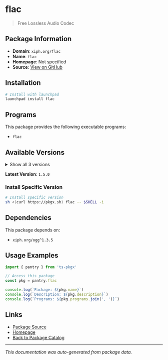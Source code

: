 # flac

> Free Lossless Audio Codec

## Package Information

- **Domain**: `xiph.org/flac`
- **Name**: `flac`
- **Homepage**: Not specified
- **Source**: [View on GitHub](https://github.com/pkgxdev/pantry/tree/main/projects/xiph.org/flac/package.yml)

## Installation

```bash
# Install with launchpad
launchpad install flac
```

## Programs

This package provides the following executable programs:

- `flac`

## Available Versions

<details>
<summary>Show all 3 versions</summary>

- `1.5.0`, `1.4.3`, `1.4.2`

</details>

**Latest Version**: `1.5.0`

### Install Specific Version

```bash
# Install specific version
sh <(curl https://pkgx.sh) flac -- $SHELL -i
```

## Dependencies

This package depends on:

- `xiph.org/ogg^1.3.5`

## Usage Examples

```typescript
import { pantry } from 'ts-pkgx'

// Access this package
const pkg = pantry.flac

console.log(`Package: ${pkg.name}`)
console.log(`Description: ${pkg.description}`)
console.log(`Programs: ${pkg.programs.join(', ')}`)
```

## Links

- [Package Source](https://github.com/pkgxdev/pantry/tree/main/projects/xiph.org/flac/package.yml)
- [Homepage](#)
- [Back to Package Catalog](../../../package-catalog.md)

---

*This documentation was auto-generated from package data.*
